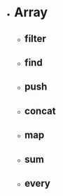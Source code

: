 - # Array
  - ## filter
  
  - ## find
  
  - ## push
  
  - ## concat
  
  - ## map
  
  - ## sum
  
  - ## every
